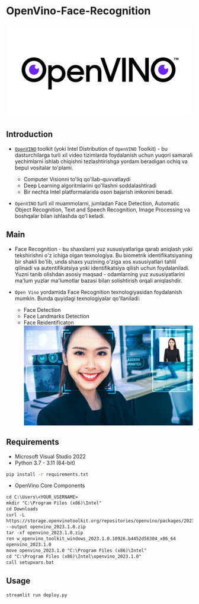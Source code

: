 # OpenVino-Face-Recognition
![image](https://github.com/MisterFoziljon/OpenVino-Face-Recognition/blob/main/source/openvino.png)
## Introduction
- [```OpenVINO```](https://docs.openvino.ai/2023.1/home.html) toolkit (yoki Intel Distribution of ```OpenVINO``` Toolkit) - bu dasturchilarga turli xil video tizimlarda foydalanish uchun yuqori samarali yechimlarni ishlab chiqishni tezlashtirishga yordam beradigan ochiq va bepul vositalar to'plami.
  * Computer Visionni to'liq qo'llab-quvvatlaydi
  * Deep Learning algoritmlarini qo'llashni soddalashtiradi
  * Bir nechta Intel platformalarida oson bajarish imkonini beradi.
    
- ```OpenVINO``` turli xil muammolarni, jumladan Face Detection, Automatic Object Recognition, Text and Speech Recognition, Image Processing va boshqalar bilan ishlashda qo'l keladi.

## Main
* Face Recognition - bu shaxslarni yuz xususiyatlariga qarab aniqlash yoki tekshirishni o'z ichiga olgan texnologiya. Bu biometrik identifikatsiyaning bir shakli bo'lib, unda shaxs yuzining o'ziga xos xususiyatlari tahlil qilinadi va autentifikatsiya yoki identifikatsiya qilish uchun foydalaniladi. Yuzni tanib olishdan asosiy maqsad - odamlarning yuz xususiyatlarini ma'lum yuzlar ma'lumotlar bazasi bilan solishtirish orqali aniqlashdir.

* ```Open Vino``` yordamida Face Recognition texnologiyasidan foydalanish mumkin. Bunda quyidagi texnologiyalar qo'llaniladi:
   - Face Detection
   - Face Landmarks Detection
   - Face Reidentificaton
![image](https://github.com/MisterFoziljon/OpenVino-Face-Recognition/blob/main/source/face.jpg)


## Requirements
* Microsoft Visual Studio 2022
* Python 3.7 - 3.11 (64-bit)
```cmd
pip install -r requirements.txt
```

* OpenVino Core Components
```console
cd C:\Users\<YOUR_USERNAME>
mkdir "C:\Program Files (x86)\Intel"
cd Downloads
curl -L https://storage.openvinotoolkit.org/repositories/openvino/packages/2023.1/windows/w_openvino_toolkit_windows_2023.1.0.12185.47b736f63ed_x86_64.zip --output openvino_2023.1.0.zip
tar -xf openvino_2023.1.0.zip
ren w_openvino_toolkit_windows_2023.1.0.10926.b4452d56304_x86_64 openvino_2023.1.0
move openvino_2023.1.0 "C:\Program Files (x86)\Intel"
cd "C:\Program Files (x86)\Intel\openvino_2023.1.0"
call setupvars.bat
```

## Usage
```python
streamlit run deploy.py
```
